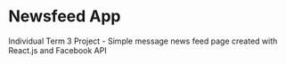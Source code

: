 # Newsfeed App
Individual Term 3 Project - Simple message news feed page created with React.js and Facebook API
